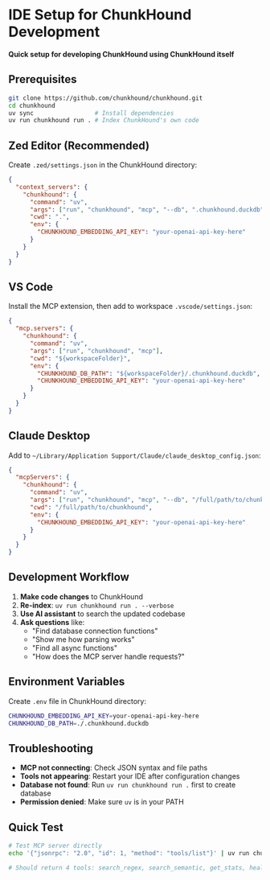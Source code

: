 # IDE Setup for ChunkHound Development

**Quick setup for developing ChunkHound using ChunkHound itself**

## Prerequisites

```bash
git clone https://github.com/chunkhound/chunkhound.git
cd chunkhound
uv sync                 # Install dependencies
uv run chunkhound run . # Index ChunkHound's own code
```

## Zed Editor (Recommended)

Create `.zed/settings.json` in the ChunkHound directory:

```json
{
  "context_servers": {
    "chunkhound": {
      "command": "uv",
      "args": ["run", "chunkhound", "mcp", "--db", ".chunkhound.duckdb"],
      "cwd": ".",
      "env": {
        "CHUNKHOUND_EMBEDDING_API_KEY": "your-openai-api-key-here"
      }
    }
  }
}
```

## VS Code

Install the MCP extension, then add to workspace `.vscode/settings.json`:

```json
{
  "mcp.servers": {
    "chunkhound": {
      "command": "uv",
      "args": ["run", "chunkhound", "mcp"],
      "cwd": "${workspaceFolder}",
      "env": {
        "CHUNKHOUND_DB_PATH": "${workspaceFolder}/.chunkhound.duckdb",
        "CHUNKHOUND_EMBEDDING_API_KEY": "your-openai-api-key-here"
      }
    }
  }
}
```

## Claude Desktop

Add to `~/Library/Application Support/Claude/claude_desktop_config.json`:

```json
{
  "mcpServers": {
    "chunkhound": {
      "command": "uv",
      "args": ["run", "chunkhound", "mcp", "--db", "/full/path/to/chunkhound/.chunkhound.duckdb"],
      "cwd": "/full/path/to/chunkhound",
      "env": {
        "CHUNKHOUND_EMBEDDING_API_KEY": "your-openai-api-key-here"
      }
    }
  }
}
```

## Development Workflow

1. **Make code changes** to ChunkHound
2. **Re-index**: `uv run chunkhound run . --verbose`
3. **Use AI assistant** to search the updated codebase
4. **Ask questions** like:
   - "Find database connection functions"
   - "Show me how parsing works"
   - "Find all async functions"
   - "How does the MCP server handle requests?"

## Environment Variables

Create `.env` file in ChunkHound directory:

```bash
CHUNKHOUND_EMBEDDING_API_KEY=your-openai-api-key-here
CHUNKHOUND_DB_PATH=./.chunkhound.duckdb
```

## Troubleshooting

- **MCP not connecting**: Check JSON syntax and file paths
- **Tools not appearing**: Restart your IDE after configuration changes
- **Database not found**: Run `uv run chunkhound run .` first to create database
- **Permission denied**: Make sure `uv` is in your PATH

## Quick Test

```bash
# Test MCP server directly
echo '{"jsonrpc": "2.0", "id": 1, "method": "tools/list"}' | uv run chunkhound mcp

# Should return 4 tools: search_regex, search_semantic, get_stats, health_check
```